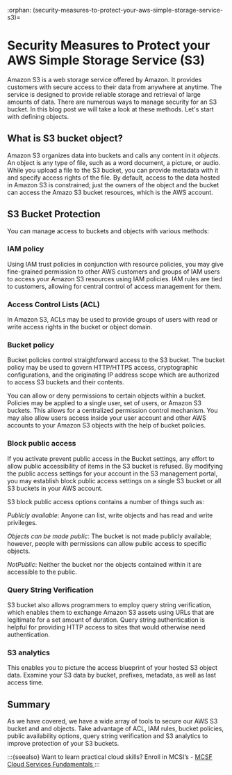 :orphan:
(security-measures-to-protect-your-aws-simple-storage-service-s3)=
# Security Measures to Protect your AWS Simple Storage Service (S3)
 

Amazon S3 is a web storage service offered by Amazon. It provides customers with secure access to their data from anywhere at anytime. The service is designed to provide reliable storage and retrieval of large amounts of data. There are numerous ways to manage security for an S3 bucket. In this blog post we will take a look at these methods. Let's start with defining objects.

## What is S3 bucket object?

Amazon S3 organizes data into buckets and calls any content in it _objects_. An object is any type of file, such as a word document, a picture, or audio. While you upload a file to the S3 bucket, you can provide metadata with it and specify access rights of the file.
By default, access to the data hosted in Amazon S3 is constrained; just the owners of the object and the bucket can access the Amazo S3 bucket resources, which is the AWS account.

## S3 Bucket Protection

You can manage access to buckets and objects with various methods:

### IAM policy

Using IAM trust policies in conjunction with resource policies, you may give fine-grained permission to other AWS customers and groups of IAM users to access your Amazon S3 resources using IAM policies. IAM rules are tied to customers, allowing for central control of access management for them.

### Access Control Lists (ACL)

In Amazon S3, ACLs may be used to provide groups of users with read or write access rights in the bucket or object domain.

### Bucket policy

Bucket policies control straightforward access to the S3 bucket. The bucket policy may be used to govern HTTP/HTTPS access, cryptographic configurations, and the originating IP address scope which are authorized to access S3 buckets and their contents.

You can allow or deny permissions to certain objects within a bucket. Policies may be applied to a single user, set of users, or Amazon S3 buckets. This allows for a centralized permission control mechanism. You may also allow users access inside your user account and other AWS accounts to your Amazon S3 objects with the help of bucket policies.

### Block public access

If you activate prevent public access in the Bucket settings, any effort to allow public accessibility of items in the S3 bucket is refused. By modifying the public access settings for your account in the S3 management portal, you may establish block public access settings on a single S3 bucket or all S3 buckets in your AWS account.

S3 block public access options contains a number of things such as:

_Publicly available_: Anyone can list, write objects and has read and write privileges.

_Objects can be made public_: The bucket is not made publicly available; however, people with permissions can allow public access to specific objects.

_NotPublic_: Neither the bucket nor the objects contained within it are accessible to the public.

### Query String Verification

S3 bucket also allows programmers to employ query string verification, which enables them to exchange Amazon S3 assets using URLs that are legitimate for a set amount of duration. Query string authentication is helpful for providing HTTP access to sites that would otherwise need authentication.

### S3 analytics

This enables you to picture the access blueprint of your hosted S3 object data. Examine your S3 data by bucket, prefixes, metadata, as well as last access time.

## Summary

As we have covered, we have a wide array of tools to secure our AWS S3 bucket and and objects. Take advantage of ACL, IAM rules, bucket policies, public availability options, query string verification and S3 analytics to improve protection of your S3 buckets.

:::{seealso}
Want to learn practical cloud skills? Enroll in MCSI’s - [MCSF Cloud Services Fundamentals ](https://www.mosse-institute.com/certifications/mcsf-cloud-services-fundamentals.html)
:::